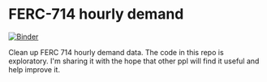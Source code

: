 # FERC-714 hourly demand

[![Binder](https://mybinder.org/badge_logo.svg)](https://mybinder.org/v2/gh/gschivley/FERC_714/tree/master/master?filepath=ferc714_exploration.ipynb)

Clean up FERC 714 hourly demand data. The code in this repo is exploratory. I'm sharing it with the hope that other ppl will find it useful and help improve it.
